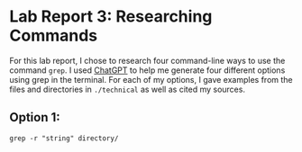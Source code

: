 # Lab Report 3: Researching Commands 
For this lab report, I chose to research four command-line ways to use the command `grep`. I used [ChatGPT](https://openai.com/blog/chatgpt) to help me generate four different options using grep in the terminal. For each of my options, I gave examples from the files and directories in `./technical` as well as cited my sources. 

## Option 1: 
`grep -r "string" directory/`

